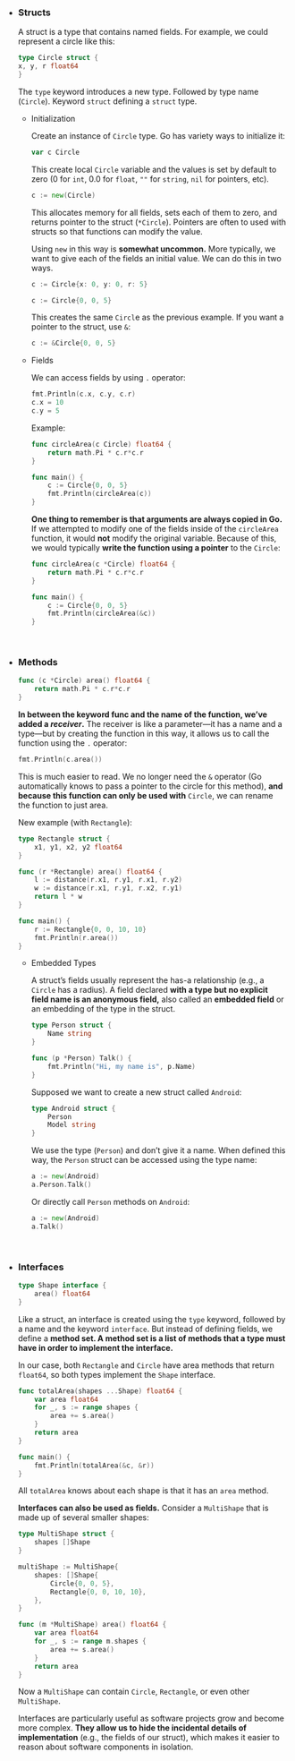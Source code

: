 - ### Structs

    A struct is a type that contains named fields. For example, we could represent a circle like this:

    ```go
    type Circle struct {
    x, y, r float64
    }
    ```

    The `type` keyword introduces a new type. Followed by type name (`Circle`). Keyword `struct` defining a `struct` type.

    - Initialization

        Create an instance of `Circle` type. Go has variety ways to initialize it:

        ```go
        var c Circle
        ```

        This create local `Circle` variable and the values is set by default to zero (0 for `int`, 0.0 for `float`, `""` for `string`, `nil` for pointers, etc).

        ```go
        c := new(Circle)
        ```

        This allocates memory for all fields, sets each of them to zero, and returns pointer to the struct (`*Circle`). Pointers are often to used with structs so that functions can modify the value.

        Using `new` in this way is **somewhat uncommon.** More typically, we want to give each of the fields an initial value. We can do this in two ways.

        ```go
        c := Circle{x: 0, y: 0, r: 5}
        ```

        ```go
        c := Circle{0, 0, 5}
        ```

        This creates the same `Circl`e as the previous example. If you want a pointer to the struct, use `&`:

        ```go
        c := &Circle{0, 0, 5}
        ```

    - Fields

        We can access fields by using `.` operator:

        ```go
        fmt.Println(c.x, c.y, c.r)
        c.x = 10
        c.y = 5
        ```

        Example:

        ```go
        func circleArea(c Circle) float64 {
            return math.Pi * c.r*c.r
        }

        func main() {
            c := Circle{0, 0, 5}
            fmt.Println(circleArea(c))
        }
        ```

        **One thing to remember is that arguments are always copied in Go.** If we attempted to modify one of the fields inside of the `circleArea` function, it would **not** modify the original variable. Because of this, we would typically **write the function using a pointer** to the `Circle`:

        ```go
        func circleArea(c *Circle) float64 {
            return math.Pi * c.r*c.r
        }

        func main() {
            c := Circle{0, 0, 5}
            fmt.Println(circleArea(&c))
        }
        ```

<br>

- ### Methods

    ```go
    func (c *Circle) area() float64 {
        return math.Pi * c.r*c.r
    }
    ```

    **In between the keyword func and the name of the function, we’ve added a *receiver*.** The receiver is like a parameter—it has a name and a type—but by creating the function in this way, it allows us to call the function using the `.` operator:

    ```go
    fmt.Println(c.area())
    ```

    This is much easier to read. We no longer need the `&` operator (Go automatically knows to pass a pointer to the circle for this method), **and because this function can only be used with** `Circle`, we can rename the function to just area.

    New example (with `Rectangle`):

    ```go
    type Rectangle struct {
        x1, y1, x2, y2 float64
    }

    func (r *Rectangle) area() float64 {
        l := distance(r.x1, r.y1, r.x1, r.y2)
        w := distance(r.x1, r.y1, r.x2, r.y1)
        return l * w
    }

    func main() {
        r := Rectangle{0, 0, 10, 10}
        fmt.Println(r.area())
    }
    ```

    - Embedded Types

        A struct’s fields usually represent the has-a relationship (e.g., a `Circle` has a radius). A field declared **with a type but no explicit field name is an anonymous field,** also called an **embedded field** or an embedding of the type in the struct. 

        ```go
        type Person struct {
            Name string
        }

        func (p *Person) Talk() {
            fmt.Println("Hi, my name is", p.Name)
        }
        ```

        Supposed we want to create a new struct called `Android`:

        ```go
        type Android struct {
            Person
            Model string
        }
        ```

        We use the type (`Person`) and don’t give it a name. When defined this way, the `Person` struct can be accessed using the type name:

        ```go
        a := new(Android)
        a.Person.Talk()
        ```

        Or directly call `Person` methods on `Android`:

        ```go
        a := new(Android)
        a.Talk()
        ```

<br>

- ### Interfaces

    ```go
    type Shape interface {
        area() float64
    }
    ```

    Like a struct, an interface is created using the `type` keyword, followed by a name and the keyword `interface`. But instead of defining fields, we define a **method set. A method set is a list of methods that a type must have in order to implement the interface.**

    In our case, both `Rectangle` and `Circle` have area methods that return `float64`, so both types implement the `Shape` interface.

    ```go
    func totalArea(shapes ...Shape) float64 {
        var area float64
        for _, s := range shapes {
            area += s.area()
        }
        return area
    }

    func main() {
        fmt.Println(totalArea(&c, &r))
    }
    ```

    All `totalArea` knows about each shape is that it has an `area` method.

    **Interfaces can also be used as fields.** Consider a `MultiShape` that is made up of several smaller shapes:

    ```go
    type MultiShape struct {
        shapes []Shape
    }

    multiShape := MultiShape{
        shapes: []Shape{
            Circle{0, 0, 5},
            Rectangle{0, 0, 10, 10},
        },
    }
    ```

    ```go
    func (m *MultiShape) area() float64 {
        var area float64
        for _, s := range m.shapes {
            area += s.area()
        }
        return area
    }
    ```

    Now a `MultiShape` can contain `Circle`, `Rectangle`, or even other `MultiShape`.

    Interfaces are particularly useful as software projects grow and become more complex. **They allow us to hide the incidental details of implementation** (e.g., the fields of our struct), which makes it easier to reason about software components in isolation.